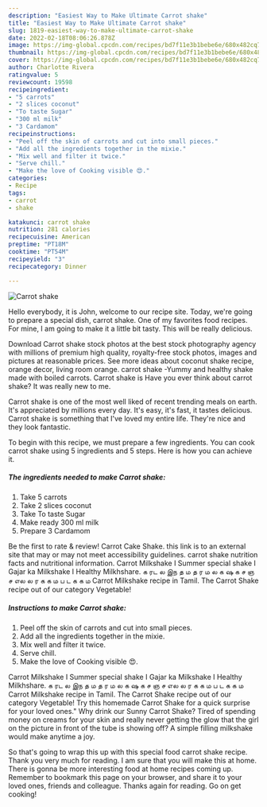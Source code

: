 ```yaml
---
description: "Easiest Way to Make Ultimate Carrot shake"
title: "Easiest Way to Make Ultimate Carrot shake"
slug: 1819-easiest-way-to-make-ultimate-carrot-shake
date: 2022-02-18T08:06:26.878Z
image: https://img-global.cpcdn.com/recipes/bd7f11e3b1bebe6e/680x482cq70/carrot-shake-recipe-main-photo.jpg
thumbnail: https://img-global.cpcdn.com/recipes/bd7f11e3b1bebe6e/680x482cq70/carrot-shake-recipe-main-photo.jpg
cover: https://img-global.cpcdn.com/recipes/bd7f11e3b1bebe6e/680x482cq70/carrot-shake-recipe-main-photo.jpg
author: Charlotte Rivera
ratingvalue: 5
reviewcount: 19598
recipeingredient:
- "5 carrots"
- "2 slices coconut"
- "To taste Sugar"
- "300 ml milk"
- "3 Cardamom"
recipeinstructions:
- "Peel off the skin of carrots and cut into small pieces."
- "Add all the ingredients together in the mixie."
- "Mix well and filter it twice."
- "Serve chill."
- "Make the love of Cooking visible 😍."
categories:
- Recipe
tags:
- carrot
- shake

katakunci: carrot shake 
nutrition: 281 calories
recipecuisine: American
preptime: "PT18M"
cooktime: "PT54M"
recipeyield: "3"
recipecategory: Dinner

---
```



![Carrot shake](https://img-global.cpcdn.com/recipes/bd7f11e3b1bebe6e/680x482cq70/carrot-shake-recipe-main-photo.jpg)

Hello everybody, it is John, welcome to our recipe site. Today, we're going to prepare a special dish, carrot shake. One of my favorites food recipes. For mine, I am going to make it a little bit tasty. This will be really delicious.

Download Carrot shake stock photos at the best stock photography agency with millions of premium high quality, royalty-free stock photos, images and pictures at reasonable prices. See more ideas about coconut shake recipe, orange decor, living room orange. carrot shake -Yummy and healthy shake made with boiled carrots. Carrot shake is Have you ever think about carrot shake? It was really new to me.

Carrot shake is one of the most well liked of recent trending meals on earth. It's appreciated by millions every day. It's easy, it's fast, it tastes delicious. Carrot shake is something that I've loved my entire life. They're nice and they look fantastic.


To begin with this recipe, we must prepare a few ingredients. You can cook carrot shake using 5 ingredients and 5 steps. Here is how you can achieve it.

<!--inarticleads1-->

##### The ingredients needed to make Carrot shake:

1. Take 5 carrots
1. Take 2 slices coconut
1. Take To taste Sugar
1. Make ready 300 ml milk
1. Prepare 3 Cardamom


Be the first to rate &amp; review! Carrot Cake Shake. this link is to an external site that may or may not meet accessibility guidelines. carrot shake nutrition facts and nutritional information. Carrot Milkshake I Summer special shake I Gajar ka Milkshake I Healthy Milkhshare. க ரட ல இந த ம த ர ம ல க ஷ க ச ஞ ச எல ல ர க க ம ப ட க க ம Carrot Milkshake recipe in Tamil. The Carrot Shake recipe out of our category Vegetable! 

<!--inarticleads2-->

##### Instructions to make Carrot shake:

1. Peel off the skin of carrots and cut into small pieces.
1. Add all the ingredients together in the mixie.
1. Mix well and filter it twice.
1. Serve chill.
1. Make the love of Cooking visible 😍.


Carrot Milkshake I Summer special shake I Gajar ka Milkshake I Healthy Milkhshare. க ரட ல இந த ம த ர ம ல க ஷ க ச ஞ ச எல ல ர க க ம ப ட க க ம Carrot Milkshake recipe in Tamil. The Carrot Shake recipe out of our category Vegetable! Try this homemade Carrot Shake for a quick surprise for your loved ones.&#34; Why drink our Sunny Carrot Shake? Tired of spending money on creams for your skin and really never getting the glow that the girl on the picture in front of the tube is showing off? A simple filling milkshake would make anytime a joy. 

So that's going to wrap this up with this special food carrot shake recipe. Thank you very much for reading. I am sure that you will make this at home. There is gonna be more interesting food at home recipes coming up. Remember to bookmark this page on your browser, and share it to your loved ones, friends and colleague. Thanks again for reading. Go on get cooking!
